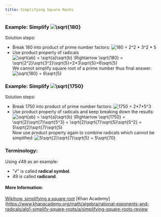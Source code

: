 ```yaml
---
title: Simplifying Square Roots
---
```


### Example: Simplify <img src="https://latex.codecogs.com/gif.latex?\sqrt{180}" title="\sqrt{180}" />

Solution steps:
* Break 180 into product of prime number factors: <img src="https://latex.codecogs.com/gif.latex?180&space;=&space;2^2&space;*&space;3^2&space;*&space;5" title="180 = 2^2 * 3^2 * 5" />
* Use product property of radicals <img src="https://latex.codecogs.com/gif.latex?\sqrt{ab}&space;=&space;\sqrt{a}\sqrt{b}&space;\Rightarrow&space;\sqrt{180}&space;=&space;\sqrt{2^2}\sqrt{3^2}\sqrt{5}=2*3\sqrt{5}=6\sqrt{5}" title="\sqrt{ab} = \sqrt{a}\sqrt{b} \Rightarrow \sqrt{180} = \sqrt{2^2}\sqrt{3^2}\sqrt{5}=2*3\sqrt{5}=6\sqrt{5}" />  
We cannot simplify square root of a prime number thus final answer: <img src="https://latex.codecogs.com/gif.latex?\sqrt{180}&space;=&space;6\sqrt{5}" title="\sqrt{180} = 6\sqrt{5}" />

### Example: Simplify <img src="https://latex.codecogs.com/gif.latex?\sqrt{1750}" title="\sqrt{1750}" />

Solution steps:
* Break 1750 into product of prime number factors: <img src="https://latex.codecogs.com/gif.latex?1750&space;=&space;2*7*5^3" title="1750 = 2*7*5^3" />
* Use product property of radicals and keep breaking down the results: <img src="https://latex.codecogs.com/gif.latex?\sqrt{ab}&space;=&space;\sqrt{a}\sqrt{b}&space;\Rightarrow&space;\sqrt{1750}&space;=&space;\sqrt{2}\sqrt{7}\sqrt{5^3}&space;=&space;\sqrt{2}\sqrt{7}\sqrt{5}\sqrt{5^2}&space;=&space;5\sqrt{2}\sqrt{7}\sqrt{5}" title="\sqrt{ab} = \sqrt{a}\sqrt{b} \Rightarrow \sqrt{1750} = \sqrt{2}\sqrt{7}\sqrt{5^3} = \sqrt{2}\sqrt{7}\sqrt{5}\sqrt{5^2} = 5\sqrt{2}\sqrt{7}\sqrt{5}" />  
Now use product property again to combine radicals which cannot be simplified: <img src="https://latex.codecogs.com/gif.latex?5\sqrt{2}\sqrt{7}\sqrt{5}&space;=&space;5\sqrt{70}" title="5\sqrt{2}\sqrt{7}\sqrt{5} = 5\sqrt{70}" />

### Terminology:

Using &radic;49 as an example:
* "&radic;" is called **radical symbol**.
* 49 is called **radicand**.

#### More Information:

[Wikihow, simplifying a square root](https://www.wikihow.com/Simplify-a-Square-Root)
[Khan Academy](https://www.khanacademy.org/math/algebra/rational-exponents-and-radicals/alg1-simplify-square-roots/a/simplifying-square-roots-review
